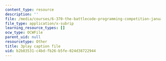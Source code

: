 ```yaml
---
content_type: resource
description: ''
file: /media/courses/6-370-the-battlecode-programming-competition-january-iap-2013/b2b03531c4bdfb26b5fe024d38722944_BLExWo9Empk.srt
file_type: application/x-subrip
learning_resource_types: []
ocw_type: OCWFile
parent_uid: null
resourcetype: Other
title: 3play caption file
uid: b2b03531-c4bd-fb26-b5fe-024d38722944
---
```

